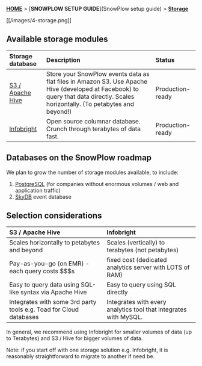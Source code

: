 [**HOME**](Home) > [**SNOWPLOW SETUP GUIDE**](SnowPlow setup guide) > [**Storage**](choosing-a-storage-module) 

[[/images/4-storage.png]] 

## Available storage modules

| **Storage database**                           | **Description**                                     | **Status**       |
|:-----------------------------------------------|:----------------------------------------------------|:-----------------|
| [S3 / Apache Hive](s3-hive-storage-setup)      | Store your SnowPlow events data as flat files in Amazon S3. Use Apache Hive (developed at Facebook) to query that data directly. Scales horizontally. (To petabytes and beyond!) | Production-ready |
| [Infobright](infobright-storage-setup)         | Open source columnar database. Crunch through terabytes of data fast. | Production-ready |


## Databases on the SnowPlow roadmap

We plan to grow the number of storage modules available, to include:

1. [PostgreSQL](http://www.postgresql.org/) (for companies without enormous volumes / web and application traffic)
2. [SkyDB](http://skydb.io/) event database


## Selection considerations 

| **S3 / Apache Hive**                           | **Infobright**                                 | 
|:-----------------------------------------------|:-----------------------------------------------|
| Scales horizontally to petabytes and beyond    | Scales (vertically) to terabytes (not petabytes)     |
| Pay-as-you-go (on EMR) - each query costs $$$s | fixed cost (dedicated analytics server with LOTS of RAM) |
| Easy to query data using SQL-like syntax via Apache Hive | Easy to query using SQL directly     |
| Integrates with some 3rd party tools e.g. Toad for Cloud databases | Integrates with every analytics tool that integrates with MySQL. |

In general, we recommend using Infobright for smaller volumes of data (up to Terabytes) and S3 / Hive for bigger volumes of data.

Note: if you start off with one storage solution e.g. Infobright, it is reasonably straightforward to migrate to another if need be.

